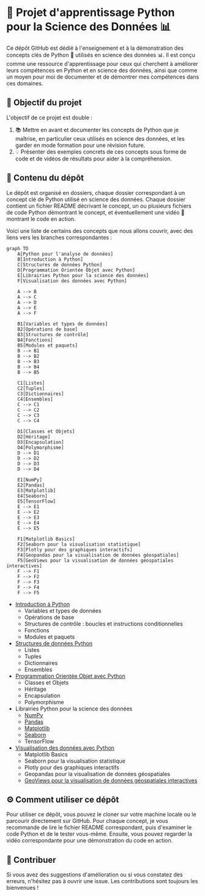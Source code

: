 # 🐍 Projet d'apprentissage Python pour la Science des Données 📊

Ce dépôt GitHub est dédié à l'enseignement et à la démonstration des concepts clés de Python 🐍 utilisés en science des données 📊. Il est conçu comme une ressource d'apprentissage pour ceux qui cherchent à améliorer leurs compétences en Python et en science des données, ainsi que comme un moyen pour moi de documenter et de démontrer mes compétences dans ces domaines.

## 🎯 Objectif du projet

L'objectif de ce projet est double :

1. 📚 Mettre en avant et documenter les concepts de Python que je maîtrise, en particulier ceux utilisés en science des données, et les garder en mode formation pour une révision future.
2. 💡 Présenter des exemples concrets de ces concepts sous forme de code et de vidéos de résultats pour aider à la compréhension.

## 📁 Contenu du dépôt

Le dépôt est organisé en dossiers, chaque dossier correspondant à un concept clé de Python utilisé en science des données. Chaque dossier contient un fichier README décrivant le concept, un ou plusieurs fichiers de code Python démontrant le concept, et éventuellement une vidéo 🎥 montrant le code en action.

Voici une liste de certains des concepts que nous allons couvrir, avec des liens vers les branches correspondantes :
```mermaid
graph TD
    A[Python pour l'analyse de données]
    B[Introduction à Python]
    C[Structures de données Python]
    D[Programmation Orientée Objet avec Python]
    E[Librairies Python pour la science des données]
    F[Visualisation des données avec Python]

    A --> B
    A --> C
    A --> D
    A --> E
    A --> F

    B1[Variables et types de données]
    B2[Opérations de base]
    B3[Structures de contrôle]
    B4[Fonctions]
    B5[Modules et paquets]
    B --> B1
    B --> B2
    B --> B3
    B --> B4
    B --> B5

    C1[Listes]
    C2[Tuples]
    C3[Dictionnaires]
    C4[Ensembles]
    C --> C1
    C --> C2
    C --> C3
    C --> C4

    D1[Classes et Objets]
    D2[Héritage]
    D3[Encapsulation]
    D4[Polymorphisme]
    D --> D1
    D --> D2
    D --> D3
    D --> D4

    E1[NumPy]
    E2[Pandas]
    E3[Matplotlib]
    E4[Seaborn]
    E5[TensorFlow]
    E --> E1
    E --> E2
    E --> E3
    E --> E4
    E --> E5

    F1[Matplotlib Basics]
    F2[Seaborn pour la visualisation statistique]
    F3[Plotly pour des graphiques interactifs]
    F4[Geopandas pour la visualisation de données géospatiales]
    F5[GeoViews pour la visualisation de données géospatiales interactives]
    F --> F1
    F --> F2
    F --> F3
    F --> F4
    F --> F5

```
- [Introduction à Python](https://github.com/Gogo-IGM-BK/Python-Data/tree/Introduction_Python)
  - Variables et types de données
  - Opérations de base
  - Structures de contrôle : boucles et instructions conditionnelles
  - Fonctions
  - Modules et paquets
- [Structures de données Python](https://github.com/Gogo-IGM-BK/Python-Data/tree/Structures-de-données-Python)
  - Listes
  - Tuples
  - Dictionnaires
  - Ensembles
- [Programmation Orientée Objet avec Python](https://github.com/Gogo-IGM-BK/Python-Data/tree/Programmation_Orientée_Objet_Python)
  - Classes et Objets
  - Héritage
  - Encapsulation
  - Polymorphisme
- Librairies Python pour la science des données
  - [NumPy](https://github.com/Gogo-IGM-BK/Python-Data/tree/NumPy)
  - [Pandas](https://github.com/Gogo-IGM-BK/Python-Data/blob/Pandas/README.md)
  - [Matplotlib](https://github.com/Gogo-IGM-BK/Python-Data/tree/Matplotlib)
  - [Seaborn](https://github.com/Gogo-IGM-BK/Python-Data/blob/Seaborn)
  - TensorFlow
- [Visualisation des données avec Python](https://github.com/votre-nom-utilisateur/votre-depot/tree/visualisation-donnees-python)
  - Matplotlib Basics
  - Seaborn pour la visualisation statistique
  - Plotly pour des graphiques interactifs
  - Geopandas pour la visualisation de données géospatiales
  - [GeoViews pour la visualisation de données géospatiales interactives](https://github.com/Gogo-IGM-BK/Python-Data/blob/GeoViews/README.md)


## ⚙️ Comment utiliser ce dépôt

Pour utiliser ce dépôt, vous pouvez le cloner sur votre machine locale ou le parcourir directement sur GitHub. Pour chaque concept, je vous recommande de lire le fichier README correspondant, puis d'examiner le code Python et de le tester vous-même. Ensuite, vous pouvez regarder la vidéo correspondante pour une démonstration du code en action.

## 🤝 Contribuer

Si vous avez des suggestions d'amélioration ou si vous constatez des erreurs, n'hésitez pas à ouvrir une issue. Les contributions sont toujours les bienvenues !


